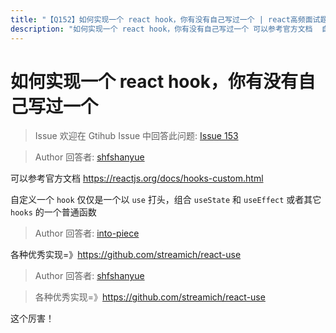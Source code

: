```yaml
---
title: "【Q152】如何实现一个 react hook，你有没有自己写过一个 | react高频面试题"
description: "如何实现一个 react hook，你有没有自己写过一个 可以参考官方文档  自定义一个 hook 仅仅是一个以 use 打头，组合 useState 和 useEffect 或者其它 hooks 的一个普通函数  字节跳动面试题、阿里腾讯面试题、美团小米面试题。"
---
```


# 如何实现一个 react hook，你有没有自己写过一个

> Issue
> 欢迎在 Gtihub Issue 中回答此问题: [Issue 153](https://github.com/shfshanyue/Daily-Question/issues/153)

> Author
> 回答者: [shfshanyue](https://github.com/shfshanyue)

可以参考官方文档 <https://reactjs.org/docs/hooks-custom.html>

自定义一个 `hook` 仅仅是一个以 `use` 打头，组合 `useState` 和 `useEffect` 或者其它 `hooks` 的一个普通函数

> Author
> 回答者: [into-piece](https://github.com/into-piece)

各种优秀实现=》https://github.com/streamich/react-use

> Author
> 回答者: [shfshanyue](https://github.com/shfshanyue)

> 各种优秀实现=》https://github.com/streamich/react-use

这个厉害！

